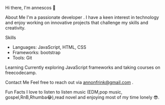 Hi there, I'm annescos 👋

About Me
I'm a passionate developer . I have a keen interest in technology and enjoy working on innovative projects that challenge my skills and creativity.

 Skills
- Languages:  JavaScript, HTML, CSS
- Frameworks: bootstrap 
- Tools: Git

Learning
Currently exploring JavaScript frameworks and taking courses on freecodecamp.

Contact Me
Feel free to reach out via annonfrink@gmail.com .

Fun Facts
I love to listen to listen music (EDM,pop music, gospel,RnB,Rhumba😂),read novel and enjoying most of my time lonely 😎.
